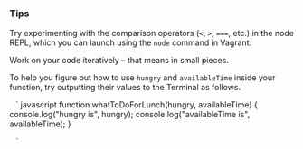 ### Tips

Try experimenting with the comparison operators (`<`, `>`, `===`, etc.) in the node REPL, which you can launch using the `node` command in Vagrant.

Work on your code iteratively – that means in small pieces. 

To help you figure out how to use `hungry` and `availableTime` inside your function, try outputting their values to the Terminal as follows.
 
` ` ` javascript
function whatToDoForLunch(hungry, availableTime) {
console.log("hungry is", hungry);
console.log("availableTime is", availableTime);
}

` ` `

